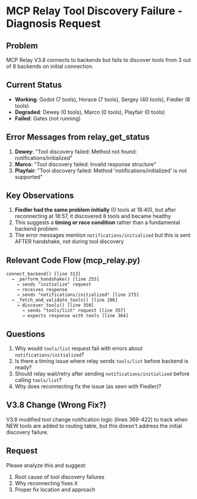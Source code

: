 # MCP Relay Tool Discovery Failure - Diagnosis Request

## Problem
MCP Relay V3.8 connects to backends but fails to discover tools from 3 out of 8 backends on initial connection.

## Current Status
- **Working**: Godot (7 tools), Horace (7 tools), Sergey (40 tools), Fiedler (8 tools)
- **Degraded**: Dewey (0 tools), Marco (0 tools), Playfair (0 tools)
- **Failed**: Gates (not running)

## Error Messages from relay_get_status
1. **Dewey**: "Tool discovery failed: Method not found: notifications/initialized"
2. **Marco**: "Tool discovery failed: Invalid response structure"
3. **Playfair**: "Tool discovery failed: Method 'notifications/initialized' is not supported"

## Key Observations
1. **Fiedler had the same problem initially** (0 tools at 18:40), but after reconnecting at 18:57, it discovered 8 tools and became healthy
2. This suggests a **timing or race condition** rather than a fundamental backend problem
3. The error messages mention `notifications/initialized` but this is sent AFTER handshake, not during tool discovery

## Relevant Code Flow (mcp_relay.py)
```
connect_backend() [line 313]
  → _perform_handshake() [line 255]
    → sends "initialize" request
    → receives response
    → sends "notifications/initialized" [line 275]
  → _fetch_and_validate_tools() [line 286]
    → discover_tools() [line 350]
      → sends "tools/list" request [line 357]
      → expects response with tools [line 364]
```

## Questions
1. Why would `tools/list` request fail with errors about `notifications/initialized`?
2. Is there a timing issue where relay sends `tools/list` before backend is ready?
3. Should relay wait/retry after sending `notifications/initialized` before calling `tools/list`?
4. Why does reconnecting fix the issue (as seen with Fiedler)?

## V3.8 Change (Wrong Fix?)
V3.8 modified tool change notification logic (lines 369-422) to track when NEW tools are added to routing table, but this doesn't address the initial discovery failure.

## Request
Please analyze this and suggest:
1. Root cause of tool discovery failures
2. Why reconnecting fixes it
3. Proper fix location and approach
